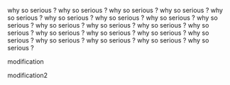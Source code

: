 why so serious ?
why so serious ?
why so serious ?
why so serious ?
why so serious ?
why so serious ?
why so serious ?
why so serious ?
why so serious ?
why so serious ?
why so serious ?
why so serious ?
why so serious ?
why so serious ?
why so serious ?
why so serious ?
why so serious ?
why so serious ?
why so serious ?
why so serious ?
why so serious ?

modification

modification2
